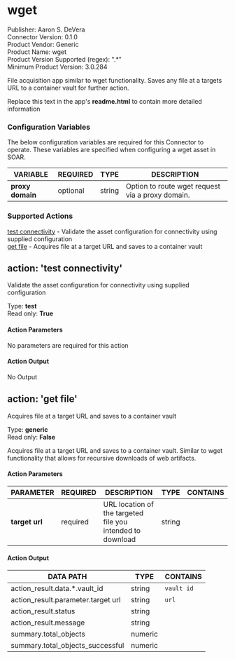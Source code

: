 [comment]: # "Auto-generated SOAR connector documentation"
# wget

Publisher: Aaron S\. DeVera  
Connector Version: 0\.1\.0  
Product Vendor: Generic  
Product Name: wget  
Product Version Supported (regex): "\.\*"  
Minimum Product Version: 3\.0\.284  

File acquisition app similar to wget functionality\. Saves any file at a targets URL to a container vault for further action\.


Replace this text in the app's **readme.html** to contain more detailed information


### Configuration Variables
The below configuration variables are required for this Connector to operate.  These variables are specified when configuring a wget asset in SOAR.

VARIABLE | REQUIRED | TYPE | DESCRIPTION
-------- | -------- | ---- | -----------
**proxy domain** |  optional  | string | Option to route wget request via a proxy domain\.

### Supported Actions  
[test connectivity](#action-test-connectivity) - Validate the asset configuration for connectivity using supplied configuration  
[get file](#action-get-file) - Acquires file at a target URL and saves to a container vault  

## action: 'test connectivity'
Validate the asset configuration for connectivity using supplied configuration

Type: **test**  
Read only: **True**

#### Action Parameters
No parameters are required for this action

#### Action Output
No Output  

## action: 'get file'
Acquires file at a target URL and saves to a container vault

Type: **generic**  
Read only: **False**

Acquires file at a target URL and saves to a container vault\. Similar to wget functionality that allows for recursive downloads of web artifacts\.

#### Action Parameters
PARAMETER | REQUIRED | DESCRIPTION | TYPE | CONTAINS
--------- | -------- | ----------- | ---- | --------
**target url** |  required  | URL location of the targeted file you intended to download | string | 

#### Action Output
DATA PATH | TYPE | CONTAINS
--------- | ---- | --------
action\_result\.data\.\*\.vault\_id | string |  `vault id` 
action\_result\.parameter\.target url | string |  `url` 
action\_result\.status | string | 
action\_result\.message | string | 
summary\.total\_objects | numeric | 
summary\.total\_objects\_successful | numeric | 